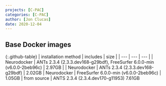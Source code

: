 ```yaml
---
projects: [C-PAC]
categories: [C-PAC]
author: [Jon Clucas]
date: 2020-12-04
---
```

## Base Docker images
<!--more-->

{:.github-table}
| installation method | includes | size |
| --- | --- | --- |
| Neurodocker | ANTs 2.3.4 (2.3.3.dev168-g29bdf), FreeSurfer 6.0.0-min (v6.0.0-2beb96c) | 2.97GB |
| Neurodocker | ANTs 2.3.4 (2.3.3.dev168-g29bdf) | 2.02GB
| Neurodocker | FreeSurfer 6.0.0-min (v6.0.0-2beb96c) | 1.05GB
| from source | ANTS 2.3.4 (2.3.4.dev170-g11953) 7.61GB
